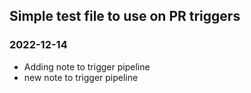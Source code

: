 ## Simple test file to use on PR triggers

### 2022-12-14

- Adding note to trigger pipeline
- new note to trigger pipeline

